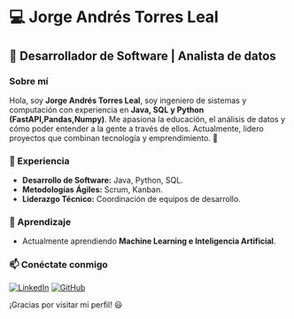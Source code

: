 # 💻 Jorge Andrés Torres Leal

## 🚀 Desarrollador de Software | Analista de datos

### Sobre mí
Hola, soy **Jorge Andrés Torres Leal**, soy ingeniero de sistemas y computación con experiencia en **Java, SQL y Python (FastAPI,Pandas,Numpy)**. Me apasiona la educación, el análisis de datos y cómo poder entender a la gente a través de ellos. Actualmente, lidero proyectos que combinan tecnología y emprendimiento. 🚀

### 💼 Experiencia
- **Desarrollo de Software:** Java, Python, SQL.
- **Metodologías Ágiles:** Scrum, Kanban.
- **Liderazgo Técnico:** Coordinación de equipos de desarrollo.

### 📖 Aprendizaje
- Actualmente aprendiendo **Machine Learning e Inteligencia Artificial**.

### 📫 Conéctate conmigo
[![LinkedIn](https://img.shields.io/badge/LinkedIn-Profile-blue?style=flat-square&logo=linkedin)](https://www.linkedin.com/in/jtorresle)
[![GitHub](https://img.shields.io/badge/GitHub-Profile-black?style=flat-square&logo=github)](https://github.com/jtorresle)

¡Gracias por visitar mi perfil! 😃

